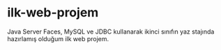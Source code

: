 # ilk-web-projem
 Java Server Faces, MySQL ve JDBC kullanarak ikinci sınıfın yaz stajında hazırlamış olduğum ilk web projem.
